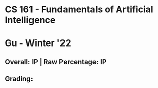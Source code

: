 # CS 161 - Fundamentals of Artificial Intelligence

# Gu - Winter '22

## Overall: IP | Raw Percentage: IP

## Grading:

